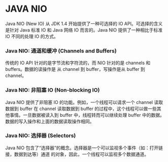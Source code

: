 # JAVA NIO 

Java NIO (New IO) 从 JDK 1.4 开始提供了一种可选择的 IO API。可选择的含义是针对 Java 标准 IO 和 Java
网络 IO 而言的。Java NIO 提供了一种相比于标准 IO 不同的处理 IO 的方式。

### Java NIO: 通道和缓冲 (Channels and Buffers)

传统的 IO API 针对的是字节流和字符流的，而 NIO 针对的是 channels 和 buffers。数据的读操作是
从 channel 到 buffer，写操作是从 buffer 到 channel。

### Java NIO: 非阻塞 IO (Non-blocking IO)

Java NIO 提供了非阻塞 IO 的功能。例如，一个线程可以请求一个 channel 读取数据到 buffer
在 channel 读取数据到 buffer 的过程中，这个线程可以做一些其他事情。一旦数据被读入到 buffer
中，线程转而可以继续处理 buffer 中的数据。数据的写入操作和上面的数据读取操作相同。

### Java NIO: 选择器 (Selectors)

Java NIO 包含了“选择器”的概念。选择器是一个可以监视多个事件（如：打开链接，数据到达等）通道
的对象，因此，一个线程可以监视多个数据通道。

